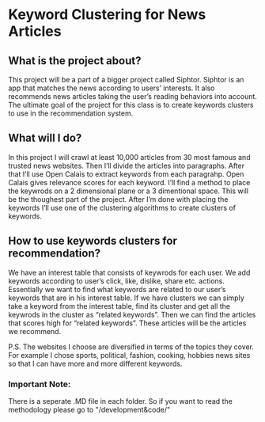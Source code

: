 # Keyword Clustering for News Articles

## What is the project about?
This project will be a part of a bigger project called Siphtor. Siphtor is an app that matches the news according to users’ interests. It also recommends news articles taking the user’s reading behaviors into account.
The ultimate goal of the project for this class is to create keywords clusters to use in the recommendation system.

## What will I do?
In this project I will crawl at least 10,000 articles from 30 most famous and trusted news websites. Then I’ll divide the articles into paragraphs. After that I’ll use Open Calais to extract keywords from each paragrahp. Open Calais gives relevance scores for each keyword. I’ll find a method to place the keywrods on a 2 dimensional plane or a 3 dimentional space. This will be the thoughest part of the project.
After I’m done with placing the keywords I’ll use one of the clustering algorithms to create clusters of keywords.

## How to use keywords clusters for recommendation?
We have an interest table that consists of keywrods for each user. We add keywords according to user’s click, like, dislike, share etc. actions. Essentially we want to find what keywords are related to our user’s keywords that are in his interest table. If we have clusters we can simply take a keyword from the interest table, find its cluster and get all the keywrods in the cluster as “related keywords”. Then we can find the articles that scores high for “related keywords”. These articles will be the articles we recommend.

P.S.
The websites I choose are diversified in terms of the topics they cover. For example I chose sports, political, fashion, cooking, hobbies news sites so that I can have more and more different keywords.

### Important Note:
There is a seperate .MD file in each folder. So if you want to read the methodology please go to "/development&code/"

